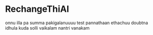 # RechangeThiAI

onnu illa pa summa pakigalanuuuu test pannathaan   ethachuu doubtna idhula kuda solli vaikalam nantri vanakam
